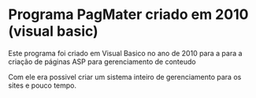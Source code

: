 <h1>Programa PagMater criado em 2010 (visual basic)</h1>
<p>Este programa foi criado em Visual Basico no ano de 2010 para a para a criação de páginas ASP para gerenciamento de conteudo</p>
<p>Com ele era possivel criar um sistema inteiro de gerenciamento para os sites e pouco tempo.</p>